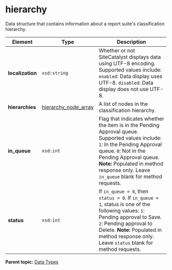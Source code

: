 # hierarchy

Data structure that contains information about a report suite's classification hierarchy.

|Element|Type|Description|
|-------|----|-----------|
|**localization** |`xsd:string` | Whether or not SiteCatalyst displays data using UTF-8 encoding. Supported values include: `enabled`: Data display uses UTF-8. `disabled`: Data display does not use UTF-8. |
|**hierarchies** |[hierarchy\_node\_array](r_hierarchy_node_array.md#) | A list of nodes in the classification hierarchy. |
|**in\_queue** |`xsd:int` | Flag that indicates whether the item is in the Pending Approval queue. Supported values include: `1`: In the Pending Approval queue. `0`: Not in the Pending Approval queue. **Note:** Populated in method response only. Leave `in_queue` blank for method requests. |
|**status** |`xsd:int` | If `in_queue = 0`, then `status = 0`. If `in_queue = 1`, status is one of the following values: `1`: Pending approval to Save. `2`: Pending approval to Delete. **Note:** Populated in method response only. Leave `status` blank for method requests. |

**Parent topic:** [Data Types](../data_types/c_datatypes.md)


